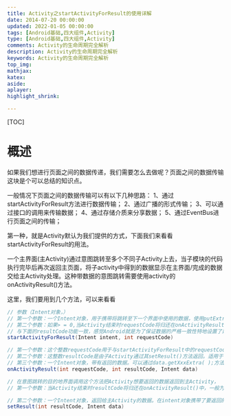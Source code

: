 ```yaml
---
title: Activity之startActivityForResult的使用详解
date: 2014-07-20 00:00:00
updated: 2022-01-05 00:00:00
tags: [Android基础,四大组件,Activity]
type: [Android基础,四大组件,Activity]
comments: Activity的生命周期完全解析
description: Activity的生命周期完全解析
keywords: Activity的生命周期完全解析
top_img:
mathjax:
katex:
aside:
aplayer:
highlight_shrink:

---
```


[TOC]

# 概述

如果我们想进行页面之间的数据传递，我们需要怎么去做呢？页面之间的数据传输这块是个可以总结的知识点。

一般情况下页面之间的数据传输可以有以下几种思路：
1、通过startActivityForResult方法进行数据传输；
2、通过广播的形式传输；
3、可以通过接口的调用来传输数据；
4、通过存储介质来分享数据；
5、通过EventBus进行页面之间的传输；

第一种，就是Activity默认为我们提供的方式，下面我们来看看startActivityForResult的用法。


一个主界面(主Activity)通过意图跳转至多个不同子Activity上去，当子模块的代码执行完毕后再次返回主页面，将子activity中得到的数据显示在主界面/完成的数据交给主Activity处理。这种带数据的意图跳转需要使用activity的onActivityResult()方法。


这里，我们要用到几个方法，可以来看看


```java
// 参数（Intent对象，）
// 第一个参数：一个Intent对象，用于携带将跳转至下一个界面中使用的数据，使用putExtra(A,B)方法，此处存储的数据类型特别多，基本类型全部支持。
// 第二个参数：如果> = 0,当Activity结束时requestCode将归还在onActivityResult()中。以便确定返回的数据是从哪个Activity中返回，用来标识目标activity。
// 与下面的resultCode功能一致，感觉Android就是为了保证数据的严格一致性特地设置了两把锁，来保证数据的发送，目的地的严格一致性。
startActivityForResult(Intent intent, int requestCode)

// 第一个参数：这个整数requestCode用于与startActivityForResult中的requestCode中值进行比较判断，是以便确认返回的数据是从哪个Activity返回的。
// 第二个参数：这整数resultCode是由子Activity通过其setResult()方法返回。适用于多个activity都返回数据时，来标识到底是哪一个activity返回的值。
// 第三个参数：一个Intent对象，带有返回的数据。可以通过data.getXxxExtra( );方法来获取指定数据类型的数据，
onActivityResult(int requestCode, int resultCode, Intent data)

// 在意图跳转的目的地界面调用这个方法把Activity想要返回的数据返回到主Activity，
// 第一个参数：当Activity结束时resultCode将归还在onActivityResult()中，一般为RESULT_CANCELED该值默认为0 , RESULT_OK该值默认为-1。

// 第二个参数：一个Intent对象，返回给主Activity的数据。在intent对象携带了要返回的数据，使用putExtra( )方法。
setResult(int resultCode, Intent data)
```

